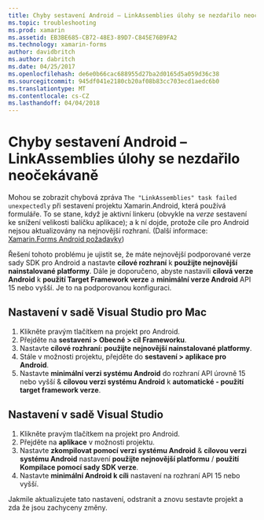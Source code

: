 ```yaml
---
title: Chyby sestavení Android – LinkAssemblies úlohy se nezdařilo neočekávaně
ms.topic: troubleshooting
ms.prod: xamarin
ms.assetid: EB3BE685-CB72-48E3-89D7-C845E76B9FA2
ms.technology: xamarin-forms
author: davidbritch
ms.author: dabritch
ms.date: 04/25/2017
ms.openlocfilehash: de6e0b66cac688955d27ba2d0165d5a059d36c38
ms.sourcegitcommit: 945df041e2180cb20af08b83cc703ecd1aedc6b0
ms.translationtype: MT
ms.contentlocale: cs-CZ
ms.lasthandoff: 04/04/2018
---
```

# <a name="android-build-error--the-linkassemblies-task-failed-unexpectedly"></a>Chyby sestavení Android – LinkAssemblies úlohy se nezdařilo neočekávaně

Mohou se zobrazit chybová zpráva `The "LinkAssemblies" task failed unexpectedly` při sestavení projektu Xamarin.Android, která používá formuláře. To se stane, když je aktivní linkeru (obvykle na *verze* sestavení ke snížení velikosti balíčku aplikace); a k ní dojde, protože cíle pro Android nejsou aktualizovány na nejnovější rozhraní. (Další informace: [Xamarin.Forms Android požadavky](~/xamarin-forms/get-started/installation.md#android))

Řešení tohoto problému je ujistit se, že máte nejnovější podporované verze sady SDK pro Android a nastavte **cílové rozhraní** k **použijte nejnovější nainstalované platformy**. Dále je doporučeno, abyste nastavili **cílová verze Android** k **použití Target Framework verze** a **minimální verze Android** API 15 nebo vyšší. Je to na podporovanou konfiguraci.

## <a name="setting-in-visual-studio-for-mac"></a>Nastavení v sadě Visual Studio pro Mac

1.  Klikněte pravým tlačítkem na projekt pro Android.
2.  Přejděte na **sestavení > Obecné > cíl Frameworku**.
3.  Nastavte **cílové rozhraní: použijte nejnovější nainstalované platformy**.
4.  Stále v možnosti projektu, přejděte do **sestavení > aplikace pro Android**.
5.  Nastavte **minimální verzi systému Android** do rozhraní API úrovně 15 nebo vyšší & **cílovou verzi systému Android** k **automatické - použití target framework verze**.

## <a name="setting-in-visual-studio"></a>Nastavení v sadě Visual Studio

1.  Klikněte pravým tlačítkem na projekt pro Android.
2.  Přejděte na **aplikace** v možnosti projektu.
3.  Nastavte **zkompilovat pomocí verzi systému Android** & **cílovou verzi systému Android** nastavení **použijte nejnovější platformu** / **použití Kompilace pomocí sady SDK verze**.
4.  Nastavte **minimální Android k cíli** nastavení na rozhraní API 15 nebo vyšší.

Jakmile aktualizujete tato nastavení, odstranit a znovu sestavte projekt a zda že jsou zachyceny změny.
